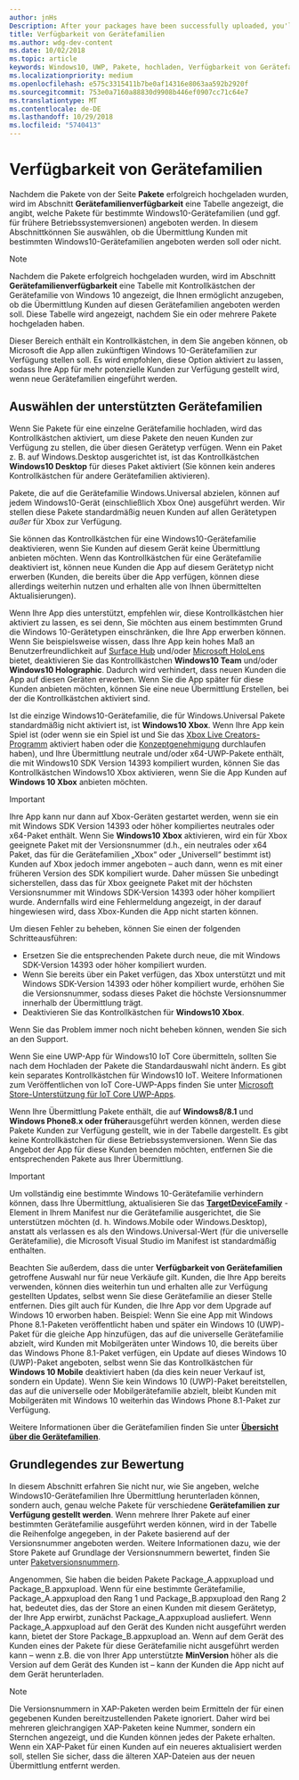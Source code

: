 ```yaml
---
author: jnHs
Description: After your packages have been successfully uploaded, you'll see a table that indicates which packages will be offered to specific Windows 10 device families (and earlier OS versions, if applicable), in ranked order.
title: Verfügbarkeit von Gerätefamilien
ms.author: wdg-dev-content
ms.date: 10/02/2018
ms.topic: article
keywords: Windows10, UWP, Pakete, hochladen, Verfügbarkeit von Gerätefamilien
ms.localizationpriority: medium
ms.openlocfilehash: e575c3315411b7be0af14316e8063aa592b2920f
ms.sourcegitcommit: 753e0a7160a88830d9908b446ef0907cc71c64e7
ms.translationtype: MT
ms.contentlocale: de-DE
ms.lasthandoff: 10/29/2018
ms.locfileid: "5740413"
---
```

# <a name="device-family-availability"></a>Verfügbarkeit von Gerätefamilien

Nachdem die Pakete von der Seite **Pakete** erfolgreich hochgeladen wurden, wird im Abschnitt **Gerätefamilienverfügbarkeit** eine Tabelle angezeigt, die angibt, welche Pakete für bestimmte Windows10-Gerätefamilien (und ggf. für frühere Betriebssystemversionen) angeboten werden. In diesem Abschnittkönnen Sie auswählen, ob die Übermittlung Kunden mit bestimmten Windows10-Gerätefamilien angeboten werden soll oder nicht.

> [!NOTE]
> Nachdem die Pakete erfolgreich hochgeladen wurden, wird im Abschnitt **Gerätefamilienverfügbarkeit** eine Tabelle mit Kontrollkästchen der Gerätefamilie von Windows 10 angezeigt, die Ihnen ermöglicht anzugeben, ob die Übermittlung Kunden auf diesen Gerätefamilien angeboten werden soll. Diese Tabelle wird angezeigt, nachdem Sie ein oder mehrere Pakete hochgeladen haben.

Dieser Bereich enthält ein Kontrollkästchen, in dem Sie angeben können, ob Microsoft die App allen zukünftigen Windows 10-Gerätefamilien zur Verfügung stellen soll. Es wird empfohlen, diese Option aktiviert zu lassen, sodass Ihre App für mehr potenzielle Kunden zur Verfügung gestellt wird, wenn neue Gerätefamilien eingeführt werden.


## <a name="choosing-which-device-families-to-support"></a>Auswählen der unterstützten Gerätefamilien

Wenn Sie Pakete für eine einzelne Gerätefamilie hochladen, wird das Kontrollkästchen aktiviert, um diese Pakete den neuen Kunden zur Verfügung zu stellen, die über diesen Gerätetyp verfügen. Wenn ein Paket z. B. auf Windows.Desktop ausgerichtet ist, ist das Kontrollkästchen **Windows10 Desktop** für dieses Paket aktiviert (Sie können kein anderes Kontrollkästchen für andere Gerätefamilien aktivieren).

Pakete, die auf die Gerätefamilie Windows.Universal abzielen, können auf jedem Windows10-Gerät (einschließlich Xbox One) ausgeführt werden. Wir stellen diese Pakete standardmäßig neuen Kunden auf allen Gerätetypen *außer* für Xbox zur Verfügung.

Sie können das Kontrollkästchen für eine Windows10-Gerätefamilie deaktivieren, wenn Sie Kunden auf diesem Gerät keine Übermittlung anbieten möchten. Wenn das Kontrollkästchen für eine Gerätefamilie deaktiviert ist, können neue Kunden die App auf diesem Gerätetyp nicht erwerben (Kunden, die bereits über die App verfügen, können diese allerdings weiterhin nutzen und erhalten alle von Ihnen übermittelten Aktualisierungen).

Wenn Ihre App dies unterstützt, empfehlen wir, diese Kontrollkästchen hier aktiviert zu lassen, es sei denn, Sie möchten aus einem bestimmten Grund die Windows 10-Gerätetypen einschränken, die Ihre App erwerben können. Wenn Sie beispielsweise wissen, dass Ihre App kein hohes Maß an Benutzerfreundlichkeit auf [Surface Hub](https://developer.microsoft.com/windows/surfacehub) und/oder [Microsoft HoloLens](https://developer.microsoft.com/windows/mixed-reality) bietet, deaktivieren Sie das Kontrollkästchen **Windows10 Team** und/oder **Windows10 Holographic**. Dadurch wird verhindert, dass neuen Kunden die App auf diesen Geräten erwerben. Wenn Sie die App später für diese Kunden anbieten möchten, können Sie eine neue Übermittlung Erstellen, bei der die Kontrollkästchen aktiviert sind.

<span id="xbox" />

Ist die einzige Windows10-Gerätefamilie, die für Windows.Universal Pakete standardmäßig nicht aktiviert ist, ist **Windows10 Xbox**. Wenn Ihre App kein Spiel ist (oder wenn sie ein Spiel ist und Sie das [Xbox Live Creators-Programm](../xbox-live/get-started-with-creators/get-started-with-xbox-live-creators.md) aktiviert haben oder die [Konzeptgenehmigung](../gaming/concept-approval.md) durchlaufen haben), und Ihre Übermittlung neutrale und/oder x64-UWP-Pakete enthält, die mit Windows10 SDK Version 14393 kompiliert wurden, können Sie das Kontrollkästchen Windows10 Xbox aktivieren, wenn Sie die App Kunden auf **Windows 10 Xbox** anbieten möchten.

> [!IMPORTANT]
> Ihre App kann nur dann auf Xbox-Geräten gestartet werden, wenn sie ein mit Windows SDK Version 14393 oder höher kompiliertes neutrales oder x64-Paket enthält. Wenn Sie **Windows10 Xbox** aktivieren, wird ein für Xbox geeignete Paket mit der Versionsnummer (d.h., ein neutrales oder x64 Paket, das für die Gerätefamilien „Xbox“ oder „Universell“ bestimmt ist) Kunden auf Xbox jedoch immer angeboten – auch dann, wenn es mit einer früheren Version des SDK kompiliert wurde. Daher müssen Sie unbedingt sicherstellen, dass das für Xbox geeignete Paket mit der höchsten Versionsnummer mit Windows SDK-Version 14393 oder höher kompiliert wurde. Andernfalls wird eine Fehlermeldung angezeigt, in der darauf hingewiesen wird, dass Xbox-Kunden die App nicht starten können. 
> 
> Um diesen Fehler zu beheben, können Sie einen der folgenden Schritteausführen:
> - Ersetzen Sie die entsprechenden Pakete durch neue, die mit Windows SDK-Version 14393 oder höher kompiliert wurden.
> - Wenn Sie bereits über ein Paket verfügen, das Xbox unterstützt und mit Windows SDK-Version 14393 oder höher kompiliert wurde, erhöhen Sie die Versionsnummer, sodass dieses Paket die höchste Versionsnummer innerhalb der Übermittlung trägt.
> - Deaktivieren Sie das Kontrollkästchen für **Windows10 Xbox**.
>   
> Wenn Sie das Problem immer noch nicht beheben können, wenden Sie sich an den Support.

Wenn Sie eine UWP-App für Windows10 IoT Core übermitteln, sollten Sie nach dem Hochladen der Pakete die Standardauswahl nicht ändern. Es gibt kein separates Kontrollkästchen für Windows10 IoT. Weitere Informationen zum Veröffentlichen von IoT Core-UWP-Apps finden Sie unter [Microsoft Store-Unterstützung für IoT Core UWP-Apps](https://docs.microsoft.com/windows/iot-core/commercialize-your-device/installingandservicing).

Wenn Ihre Übermittlung Pakete enthält, die auf **Windows8/8.1** und **Windows Phone8.x oder früher**ausgeführt werden können, werden diese Pakete Kunden zur Verfügung gestellt, wie in der Tabelle dargestellt. Es gibt keine Kontrollkästchen für diese Betriebssystemversionen. Wenn Sie das Angebot der App für diese Kunden beenden möchten, entfernen Sie die entsprechenden Pakete aus Ihrer Übermittlung.

> [!IMPORTANT]
> Um vollständig eine bestimmte Windows 10-Gerätefamilie verhindern können, dass Ihre Übermittlung, aktualisieren Sie das [**TargetDeviceFamily**](https://docs.microsoft.com/uwp/schemas/appxpackage/uapmanifestschema/element-targetdevicefamily) -Element in Ihrem Manifest nur die Gerätefamilie ausgerichtet, die Sie unterstützen möchten (d. h. Windows.Mobile oder Windows.Desktop), anstatt als verlassen es als den Windows.Universal-Wert (für die universelle Gerätefamilie), die Microsoft Visual Studio im Manifest ist standardmäßig enthalten.

Beachten Sie außerdem, dass die unter **Verfügbarkeit von Gerätefamilien** getroffene Auswahl nur für neue Verkäufe gilt. Kunden, die Ihre App bereits verwenden, können dies weiterhin tun und erhalten alle zur Verfügung gestellten Updates, selbst wenn Sie diese Gerätefamilie an dieser Stelle entfernen. Dies gilt auch für Kunden, die Ihre App vor dem Upgrade auf Windows 10 erworben haben. Beispiel: Wenn Sie eine App mit Windows Phone 8.1-Paketen veröffentlicht haben und später ein Windows 10 (UWP)-Paket für die gleiche App hinzufügen, das auf die universelle Gerätefamilie abzielt, wird Kunden mit Mobilgeräten unter Windows 10, die bereits über das Windows Phone 8.1-Paket verfügen, ein Update auf dieses Windows 10 (UWP)-Paket angeboten, selbst wenn Sie das Kontrollkästchen für **Windows 10 Mobile** deaktiviert haben (da dies kein neuer Verkauf ist, sondern ein Update). Wenn Sie kein Windows 10 (UWP)-Paket bereitstellen, das auf die universelle oder Mobilgerätefamilie abzielt, bleibt Kunden mit Mobilgeräten mit Windows 10 weiterhin das Windows Phone 8.1-Paket zur Verfügung.

Weitere Informationen über die Gerätefamilien finden Sie unter [**Übersicht über die Gerätefamilien**](https://docs.microsoft.com/uwp/extension-sdks/device-families-overview).

## <a name="understanding-ranking"></a>Grundlegendes zur Bewertung

In diesem Abschnitt erfahren Sie nicht nur, wie Sie angeben, welche Windows10-Gerätefamilien Ihre Übermittlung herunterladen können, sondern auch, genau welche Pakete für verschiedene **Gerätefamilien zur Verfügung gestellt werden**. Wenn mehrere Ihrer Pakete auf einer bestimmten Gerätefamilie ausgeführt werden können, wird in der Tabelle die Reihenfolge angegeben, in der Pakete basierend auf der Versionsnummer angeboten werden. Weitere Informationen dazu, wie der Store Pakete auf Grundlage der Versionsnummern bewertet, finden Sie unter [Paketversionsnummern](package-version-numbering.md). 

Angenommen, Sie haben die beiden Pakete Package_A.appxupload und Package_B.appxupload. Wenn für eine bestimmte Gerätefamilie, Package_A.appxupload den Rang 1 und Package_B.appxupload den Rang 2 hat, bedeutet dies, das der Store an einen Kunden mit diesem Gerätetyp, der Ihre App erwirbt, zunächst Package_A.appxupload ausliefert. Wenn Package_A.appxupload auf den Gerät des Kunden nicht ausgeführt werden kann, bietet der Store Package_B.appxupload an. Wenn auf dem Gerät des Kunden eines der Pakete für diese Gerätefamilie nicht ausgeführt werden kann – wenn z.B. die von Ihrer App unterstützte **MinVersion** höher als die Version auf dem Gerät des Kunden ist – kann der Kunden die App nicht auf dem Gerät herunterladen.

> [!NOTE]
> Die Versionsnummern in XAP-Paketen werden beim Ermitteln der für einen gegebenen Kunden bereitzustellenden Pakete ignoriert. Daher wird bei mehreren gleichrangigen XAP-Paketen keine Nummer, sondern ein Sternchen angezeigt, und die Kunden können jedes der Pakete erhalten. Wenn ein XAP-Paket für einen Kunden auf ein neueres aktualisiert werden soll, stellen Sie sicher, dass die älteren XAP-Dateien aus der neuen Übermittlung entfernt werden.


